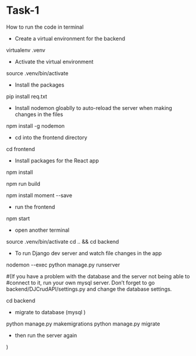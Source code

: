 # Task-1
How to run the code in terminal 
- Create a virtual environment for the backend

virtualenv .venv

- Activate the virtual environment

source .venv/bin/activate

- Install the packages
 
pip install req.txt

- Install nodemon gloablly to auto-reload the server when making changes in the files

npm install -g nodemon

- cd into the frontend directory

cd frontend

- Install packages for the React app

npm install

npm run build

npm install moment --save

- run the frontend

npm start

- open another terminal

source .venv/bin/activate
cd .. && cd backend

- To run Django dev server and watch file changes in the app

nodemon --exec python manage.py runserver

#(If you have a problem with the database and the server not being able to 
#connect to it, run your own mysql server. Don’t forget to go backend/DJCrudAPI/settings.py and change the database settings.

cd backend

- migrate to database (mysql )

python manage.py makemigrations
python manage.py migrate 

- then run the server again

)



